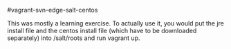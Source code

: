 #vagrant-svn-edge-salt-centos

This was mostly a learning exercise. To actually use it, you would put the jre install file and the centos install file (which have to be downloaded separately) into /salt/roots and run
vagrant up.